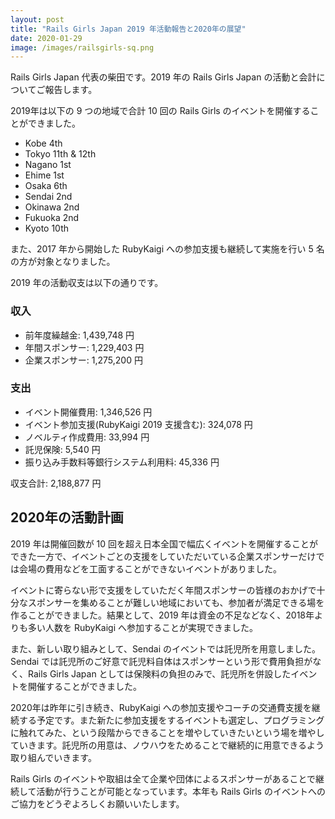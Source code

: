 ```yaml
---
layout: post
title: "Rails Girls Japan 2019 年活動報告と2020年の展望"
date: 2020-01-29
image: /images/railsgirls-sq.png
---
```


Rails Girls Japan 代表の柴田です。2019 年の Rails Girls Japan の活動と会計についてご報告します。

2019年は以下の 9 つの地域で合計 10 回の Rails Girls のイベントを開催することができました。

* Kobe 4th
* Tokyo 11th & 12th
* Nagano 1st
* Ehime 1st
* Osaka 6th
* Sendai 2nd
* Okinawa 2nd
* Fukuoka 2nd
* Kyoto 10th

また、2017 年から開始した RubyKaigi への参加支援も継続して実施を行い 5 名の方が対象となりました。

2019 年の活動収支は以下の通りです。

<h3>収入</h3>

* 前年度繰越金: 1,439,748 円
* 年間スポンサー: 1,229,403 円
* 企業スポンサー: 1,275,200 円

<h3>支出</h3>

* イベント開催費用: 1,346,526 円
* イベント参加支援(RubyKaigi 2019 支援含む): 324,078 円
* ノベルティ作成費用: 33,994 円
* 託児保険: 5,540 円
* 振り込み手数料等銀行システム利用料: 45,336 円

収支合計: 2,188,877 円

<h2>2020年の活動計画</h2>

2019 年は開催回数が 10 回を超え日本全国で幅広くイベントを開催することができた一方で、イベントごとの支援をしていただいている企業スポンサーだけでは会場の費用などを工面することができないイベントがありました。

イベントに寄らない形で支援をしていただく年間スポンサーの皆様のおかげで十分なスポンサーを集めることが難しい地域においても、参加者が満足できる場を作ることができました。結果として、2019 年は資金の不足などなく、2018年よりも多い人数を RubyKaigi へ参加することが実現できました。

また、新しい取り組みとして、Sendai のイベントでは託児所を用意しました。Sendai では託児所のご好意で託児料自体はスポンサーという形で費用負担がなく、Rails Girls Japan としては保険料の負担のみで、託児所を併設したイベントを開催することができました。

2020年は昨年に引き続き、RubyKaigi への参加支援やコーチの交通費支援を継続する予定です。また新たに参加支援をするイベントも選定し、プログラミングに触れてみた、という段階からできることを増やしていきたいという場を増やしていきます。託児所の用意は、ノウハウをためることで継続的に用意できるよう取り組んでいきます。

Rails Girls のイベントや取組は全て企業や団体によるスポンサーがあることで継続して活動が行うことが可能となっています。本年も Rails Girls のイベントへのご協力をどうぞよろしくお願いいたします。
